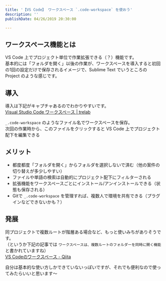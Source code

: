 ```yaml
---
title: '【VS Code】 ワークスペース `.code-workspace` を使おう'
description: ''
publishDate: 04/26/2019 20:30:00

---
```

<h2>ワークスペース機能とは</h2>

<p>VS Code 上でプロジェクト単位で作業拡張できる（？）機能です。<br/>
基本的には「フォルダを開く」以後の作業が、ワークスペースを導入すると初回の1回の設定だけで保存されるイメージで、Sublime Text でいうところの Project のような感じです。</p>

<h2>導入</h2>

<p>導入は下記がキャプチャあるのでわかりやすいです。<br/>
<a href="http://trelab.info/visual-studio-code/visual-studio-code-%E3%83%AF%E3%83%BC%E3%82%AF%E3%82%B9%E3%83%9A%E3%83%BC%E3%82%B9/">Visual Studio Code ワークスペース | trelab</a></p>

<p><code>_.code-workspace</code> のようなファイル名でワークスペースを保存。<br/>
次回の作業時から、このファイルをクリックすると VS Code 上でプロジェクト配下を編集できる</p>

<h2>メリット</h2>

<ul>
<li>都度都度「フォルダを開く」からフォルダを選択しないで済む（他の案件の切り替えが多少しやすい）</li>
<li>ファイルや単語の検索は自動的にプロジェクト配下にフィルターされる</li>
<li>拡張機能をワークスペースごとにインストール/アンインストールできる（状態も保存される）</li>
<li>Gitで <code>_.code-workspace</code> を管理すれば、複数人で環境を共有できる（プラグインなどできないかも？）</li>
</ul>


<h2>発展</h2>

<p>同プロジェクトで複数ルートが階層ある場合など、もっと使いみちがありそうです。<br/>
（というか下記の記事では <code>ワークスペースは、複数ルートのフォルダーを同時に開く機能</code> と書かれていますね）<br/>
<a href="https://qiita.com/YuichiNukiyama/items/ef16a0219f46ea03a045">VS Codeのワークスペース - Qiita</a></p>

<p>自分は基本的な使い方しかできていないっぽいですが、それでも便利なので使ってみたらいいと思います〜</p>
